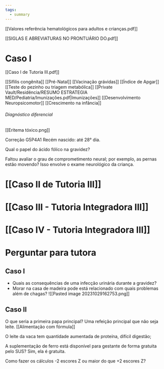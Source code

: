 ```yaml
---
tags:
  - summary
---
```

[[Valores referência hematológicos para adultos e crianças.pdf]]

[[SIGLAS E ABREVIATURAS NO PRONTUÁRIO DO.pdf]]
# Caso I 
[[Caso I de Tutoria III.pdf]]

[[Sífilis congênita]]
[[Pré-Natal]]
[[Vacinação grávidas]]
[[Índice de Apgar]]
[[Teste do pezinho ou triagem metabólica]]
[[Private Vault/Residência/RESUMO ESTRATEGIA MED/Pediatria/Imunizações.pdf|Imunizações]]
[[Desenvolvimento Neuropsicomotor]]
[[Crescimento na infância]]
###### Diagnóstico diferencial
[[Eritema tóxico.png]]

Correção 
G5P4A1
Recém nascido: até 28° dia. 

Qual o papel do ácido fólico na gravidez? 

Faltou avaliar o grau de comprometimento neural; por exemplo, as pernas estão movendo? Isso envolve o exame neurológico da criança. 

# [[Caso II de Tutoria III]]

# [[Caso III - Tutoria Integradora III]]

# [[Caso IV - Tutoria Integradora III]]

# Perguntar para tutora
## Caso I
* Quais as consequências de uma infecção urinária durante a gravidez? 
* Morar na casa de madeira pode está relacionado com quais problemas além de chagas? 
![[Pasted image 20231029162753.png]]

## Caso II
O que seria a primeira papa principal? Uma refeição principal que não seja leite. [[Alimentação com fórmula]]

O leite da vaca tem quantidade aumentada de proteína, difícil digestão; 

A suplementação de ferro está disponível para gestante de forma gratuita pelo SUS? Sim, ela é gratuita. 

Como fazer os cálculos -2 escores Z ou maior do que +2 escores Z? 